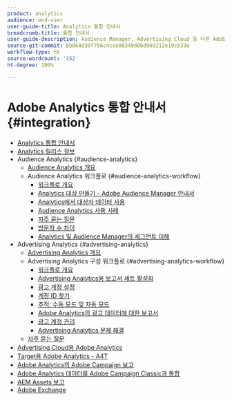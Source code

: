 ```yaml
---
product: analytics
audience: end-user
user-guide-title: Analytics 통합 안내서
breadcrumb-title: 통합 안내서
user-guide-description: Audience Manager, Advertising Cloud 등 다른 Adobe Experience Cloud 솔루션과의 통합을 구성합니다.
source-git-commit: bb068d39f756c4cce06349d0bd969212e19cb33e
workflow-type: ht
source-wordcount: '152'
ht-degree: 100%

---
```



# Adobe Analytics 통합 안내서 {#integration}

+ [Analytics 통합 안내서](home.md)
+ [Analytics 릴리스 정보](https://experienceleague.adobe.com/ko/docs/analytics/release-notes/latest)
+ Audience Analytics {#audience-analytics}
   + [Audience Analytics 개요](c-audience-analytics/mc-audiences-aam.md)
   + Audience Analytics 워크플로 {#audience-analytics-workflow}
      + [워크플로 개요](c-audience-analytics/c-workflow/audiences-workflow.md)
      + [Analytics 대상 만들기 - Adobe Audience Manager 안내서](https://experienceleague.adobe.com/docs/audience-manager/user-guide/features/destinations/experience-cloud-destinations/create-analytics-destination.html?lang=ko-KR)
      + [Analytics에서 대상자 데이터 사용](c-audience-analytics/c-workflow/use-audience-data-analytics.md)
      + [Audience Analytics 사용 사례](c-audience-analytics/aam-audience-use-cases.md)
      + [자주 묻는 질문](c-audience-analytics/mc-audiences-faqs.md)
      + [방문자 수 차이](c-audience-analytics/visitor-count-reconciliation.md)
      + [Analytics 및 Audience Manager의 세그먼트 이해](c-audience-analytics/aam-analytics-segments.md)
+ Advertising Analytics {#advertising-analytics}
   + [Advertising Analytics 개요](c-advertising-analytics/overview.md)
   + Advertising Analytics 구성 워크플로 {#advertising-analytics-workflow}
      + [워크플로 개요](c-advertising-analytics/c-adanalytics-workflow/aa-workflow.md)
      + [Advertising Analytics용 보고서 세트 활성화](c-advertising-analytics/c-adanalytics-workflow/aa-provision-rs.md)
      + [광고 계정 설정](c-advertising-analytics/c-adanalytics-workflow/aa-create-ad-account.md)
      + [계정 ID 찾기](c-advertising-analytics/c-adanalytics-workflow/aa-locate-account-id.md)
      + [추적: 수동 모드 및 자동 모드](c-advertising-analytics/c-adanalytics-workflow/aa-manual-vs-automatic-tracking.md)
      + [Adobe Analytics의 광고 데이터에 대한 보고서](c-advertising-analytics/c-adanalytics-workflow/aa-report-ad-data-an.md)
      + [광고 계정 관리](c-advertising-analytics/c-adanalytics-workflow/aa-manage-ad-accounts.md)
      + [Advertising Analytics 문제 해결](c-advertising-analytics/c-adanalytics-workflow/aa-troubleshooting.md)
   + [자주 묻는 질문](c-advertising-analytics/aa-faq.md)
+ [Advertising Cloud용 Adobe Analytics](https://experienceleague.adobe.com/docs/advertising-cloud/integrations/analytics/overview.html?lang=ko-KR)
+ [Target용 Adobe Analytics - A4T](https://experienceleague.adobe.com/docs/target/using/integrate/a4t/a4t.html)
+ [Adobe Analytics의 Adobe Campaign 보고](adobe-campaign.md)
+ [Adobe Analytics 데이터를 Adobe Campaign Classic과 통합](analytics-to-campaign-classic.md)
+ [AEM Assets 보고](aem-assets-reporting.md)
+ [Adobe Exchange](https://exchange.adobe.com)
